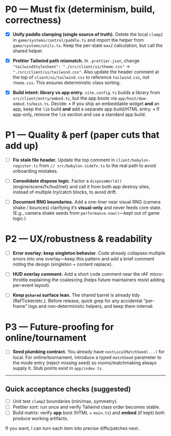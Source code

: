 # P0 — Must fix (determinism, build, correctness)

* [x] **Unify paddle clamping (single source of truth).**
  Delete the local `clampZ` in `game/systems/control/paddle.ts` and import the helper from `game/systems/utils.ts`. Keep the per-state `maxZ` calculation, but call the shared helper. &#x20;

* [x] **Prettier Tailwind path mismatch.**
  In `.prettier.json`, change `"tailwindStylesheet": "./src/client/ui/theme.css"` → `"./src/client/ui/tailwind.css"`. Also update the header comment at the top of `client/ui/tailwind.css` to reference `tailwind.css`, not `theme.css`. This ensures deterministic class sorting. &#x20;

* [x] **Build intent: library vs app entry.**
  `vite.config.ts` builds a library from `src/client/entry/embed.ts`, but the app boots via `app/host/dom-embed.ts`/`main.ts`. Decide:
  • If you ship an embeddable widget **and** an app, keep the `lib` build **and** add a separate app build/HTML entry.
  • If app-only, remove the `lib` section and use a standard app build. &#x20;

# P1 — Quality & perf (paper cuts that add up)

* [ ] **Fix stale file header.**
  Update the top comment in `client/babylon-register.ts` from `// src/babylon.sidefx.ts` to the real path to avoid onboarding mistakes.&#x20;

* [ ] **Consolidate dispose logic.**
  Factor a `disposeWorld()` (engine/scene/fx/hud/net) and call it from both app destroy sites, instead of multiple try/catch blocks, to avoid drift.&#x20;

* [ ] **Document RNG boundaries.**
  Add a one-liner near visual RNG (camera shake / bounces) clarifying it’s **visual-only** and never feeds core state. (E.g., camera shake seeds from `performance.now()`—kept out of game logic.)&#x20;

# P2 — UX/robustness & readability

* [ ] **Error overlay: keep singleton behavior.**
  Code already collapses multiple errors into one overlay—keep this pattern and add a brief comment noting the design (singleton + content replace).&#x20;

* [ ] **HUD overlay comment.**
  Add a short code comment near the rAF micro-throttle explaining the coalescing (helps future maintainers resist adding per-event layout).&#x20;

* [ ] **Keep `@shared` surface lean.**
  The shared barrel is already tidy (RafTicker/etc.). Before release, quick grep for any accidental “per-frame” logs and non-deterministic helpers, and keep them internal.&#x20;

# P3 — Future-proofing for online/tournament

* [ ] **Seed plumbing contract.**
  You already have `nextLocalMatchSeed(...)` for local. For online/tournament, introduce a typed `matchSeed` parameter to the mode entry (reject missing seed) so rooms/matchmaking always supply it. Stub points exist in `app/index.ts`. &#x20;

---

## Quick acceptance checks (suggested)

* [ ] Unit test `clampZ` boundaries (min/max, symmetry).
* [ ] Prettier sort: run once and verify Tailwind class order becomes stable.&#x20;
* [ ] Build matrix: verify **app** boot (HTML + `main.ts`) and **embed** (if kept) both produce working artifacts. &#x20;

If you want, I can turn each item into precise diffs/patches next.

